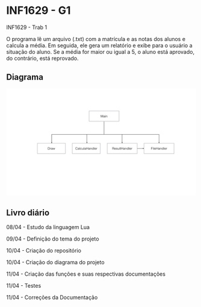 # INF1629 - G1
INF1629 - Trab 1

O programa lê um arquivo (.txt) com a matrícula e as notas dos alunos e calcula a média. Em seguida, ele gera um relatório e exibe para o usuário
a situação do aluno. Se a média for maior ou igual a 5, o aluno está aprovado, do contrário, está reprovado. 

## Diagrama

![Diagrama](diagrama/diagrama.001.jpeg)

## Livro diário
08/04 - Estudo da linguagem Lua

09/04 - Definição do tema do projeto

10/04 - Criação do repositório

10/04 - Criação do diagrama do projeto

11/04 - Criação das funções e suas respectivas documentações

11/04 - Testes

11/04 - Correções da Documentação